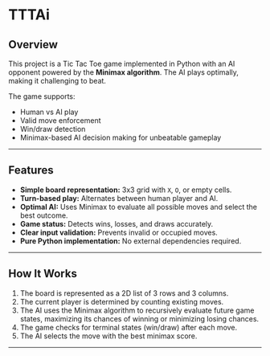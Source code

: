 # TTTAi

## Overview

This project is a Tic Tac Toe game implemented in Python with an AI opponent powered by the **Minimax algorithm**. The AI plays optimally, making it challenging to beat.

The game supports:
- Human vs AI play
- Valid move enforcement
- Win/draw detection
- Minimax-based AI decision making for unbeatable gameplay

---

## Features

- **Simple board representation:** 3x3 grid with `X`, `O`, or empty cells.
- **Turn-based play:** Alternates between human player and AI.
- **Optimal AI:** Uses Minimax to evaluate all possible moves and select the best outcome.
- **Game status:** Detects wins, losses, and draws accurately.
- **Clear input validation:** Prevents invalid or occupied moves.
- **Pure Python implementation:** No external dependencies required.

---

## How It Works

1. The board is represented as a 2D list of 3 rows and 3 columns.
2. The current player is determined by counting existing moves.
3. The AI uses the Minimax algorithm to recursively evaluate future game states, maximizing its chances of winning or minimizing losing chances.
4. The game checks for terminal states (win/draw) after each move.
5. The AI selects the move with the best minimax score.

---
